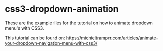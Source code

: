 # css3-dropdown-animation
These are the example files for the tutorial on how to animate dropdown menu's with CSS3.

This tutorial can be found on:
https://michieltramper.com/articles/animate-your-dropdown-navigation-menu-with-css3/
